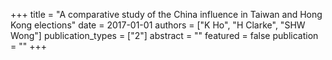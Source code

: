 +++
title = "A comparative study of the China influence in Taiwan and Hong Kong elections"
date = 2017-01-01
authors = ["K Ho", "H Clarke", "SHW Wong"]
publication_types = ["2"]
abstract = ""
featured = false
publication = ""
+++

